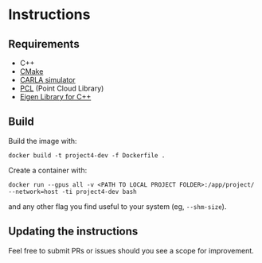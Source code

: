 # Instructions

## Requirements

- C++
- [CMake](https://cmake.org/install/)
- [CARLA simulator](https://carla.org/)
- [PCL](https://github.com/PointCloudLibrary/pcl) (Point Cloud Library)
- [Eigen Library for C++](https://eigen.tuxfamily.org/index.php?title=Main_Page)

## Build
Build the image with:
```
docker build -t project4-dev -f Dockerfile .
```

Create a container with:
```
docker run --gpus all -v <PATH TO LOCAL PROJECT FOLDER>:/app/project/ --network=host -ti project4-dev bash
```
and any other flag you find useful to your system (eg, `--shm-size`).

## Updating the instructions

Feel free to submit PRs or issues should you see a scope for improvement.
